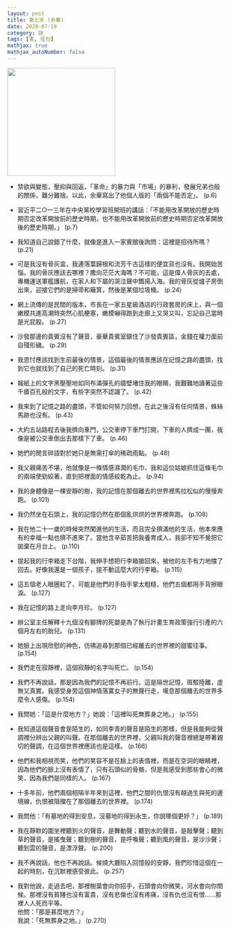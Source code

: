 ```yaml
---
layout: post
title: 第七天 (余華)
date: 2020-07-19
category: 訣
tags: [書, 佳句]
mathjax: true
mathjax_autoNumber: false
---
```



<img src="https://doltegg.github.io/book/images7thday.jpg" style="width:250px;">

- 禁欲與變態，壓抑與回返，「革命」的暴力與「市場」的暴利，發展兄弟也般的關係，難分難捨。以此，余華寫出了他個人版的「兩個不能否定」。 (p.6)

- 習近平二○一三年在中央黨校學習班開班的講話：「不能用改革開放的歷史時期否定改革開放前的歷史時期，也不能用改革開放前的歷史時期否定改革開放後的歷史時期。」 (p.7)

<!--more-->

- 我知道自己說錯了什麼，就像是進入一家賓館後詢問：這裡是招待所嗎？ (p.21)

- 可是我沒有骨灰盒，我連落葉歸根和流芳千古這樣的便宜貨也沒有。我開始苦惱，我的骨灰應該去哪裡？撒向茫茫大海嗎？不可能，這是偉人骨灰的去處，專機運送軍艦護航，在家人和下屬的哭泣聲中飄揚入海。我的骨灰從爐子房倒出來，迎接它們的是掃帚和簸箕，然後是某個垃圾桶。 (p.24)

- 網上流傳的是民間的版本，市長在一家五星級酒店的行政套房的床上，與一個嫩模共進高潮時突然心肌梗塞，嫩模嚇得跑到走廊上又哭又叫，忘記自己當時是光屁股。 (p.27)

- 沙發那邊的貴賓沒有了聲音，豪華貴賓室鎮住了沙發貴賓區，金錢在權力面前自殘形穢。 (p.29)

- 我思忖應該找到生前最後的情景，這個最後的情景應該在記憶之路的盡頭，找到它也就找到了自己的死亡時刻。 (p.31)

- 報紙上的文字黑壓壓地如同布滿彈孔的牆壁堵住我的眼睛，我艱難地讀著這些千瘡百孔般的文字，有些字突然不認識了。 (p.42)

- 我來到了記憶之路的盡頭，不管如何努力回想，在此之後沒有任何情景，蛛絲馬跡也沒有。 (p.43)

- 大約五站路程去後我擠向車門，公交車停下車門打開，下車的人擠成一團，我像是被公交車倒出去那樣下了車。 (p.46)

- 她們的閒言碎語對於她只是無需打傘的稀疏雨點。 (p.48)

- 我父親痛苦不堪，他就像是一條情感濕潤的毛巾，我和這位姑娘抓住這條毛巾的兩端使勁絞著，直到把裡面的情感絞乾為止。 (p.94)

- 我的身體像是一棵安靜的樹，我的記憶在那個離去的世界裡馬拉松似的慢慢奔跑。 (p.101)

- 我仍然坐在石頭上，我的記憶仍然在那個亂烘烘的世界裡奔跑。 (p.108)

- 我在他二十一歲的時候突然闖進他的生活，而且完全擠滿他的生活，他本來應有的幸福一點也擠不進來了。當他含辛茹苦把我養育成人，我卻不知不覺把它拋棄在月台上。 (p.110)

- 提起我的行李箱走下台階，我伸手想把行李箱搶回來，被他的左手有力地擋了回去。好像我還是一個孩子，提不動這麼大的行李箱。 (p.115)

- 這五個老人眼圈紅了，可能是他們的手指手掌太粗糙，他們五個都用手背擦眼淚。 (p.127)

- 我在記憶的路上走向李月珍。 (p.127)

- 辦公室主任解釋十九個沒有腳牌的死嬰是為了執行計畫生育政策強行引產的六個月左右的胎兒。 (p.131)

- 她臉上出現欣慰的神色，彷彿追尋到那個已經離去的世界裡的甜蜜往事。 (p.154)

- 我們走在寂靜裡，這個寂靜的名字叫死亡。 (p.154)

- 我們不再說話，那是因為我們的記憶不再前行。這是隔世記憶，斑駁陸離，虛無又真實。我感受身旁這個神情落寞女子的無聲行走，嘆息那個離去的世界多麼令人感傷。 (p.154)

- 我問她：「這是什麼地方？」她說：「這裡叫死無葬身之地。」 (p.155)

- 我知道這個聲音會是陌生的，如同李青的聲音是陌生的那樣，但是我能夠從聲調裡分辨出父親的叫聲。在那個離去的世界裡，父親叫我的聲音裡總是帶著親切的聲調，在這個世界裡應該也是這樣。 (p.166)

- 他們和我相視而笑，他們的笑容不是在臉上的表情裡，而是在空洞的眼睛裡，因為他們的臉上沒有表情了，只有石頭似的骨骼，但是我感受到那些會心的微笑，因為我們是同樣的人。 (p.167)

- 十多年前，他們兩個相隔半年來到這裡，他們之間的仇恨沒有越過生與死的邊境線，仇恨被阻擋在了那個離去的世界裡。 (p.174)

- 我問他：「有墓地的得到安息，沒墓地的得到永生，你說哪個更好？」 (p.189)

- 我在靜默的圍坐裡聽到火的聲音，是舞動聲；聽到水的聲音，是敲擊聲；聽到草的聲音，是搖曳聲；聽到樹的聲音，是呼喚聲；聽到風的聲音，是沙沙聲；聽到雲的聲音，是漂浮聲。 (p.200)

- 我不再說話，他也不再說話。候燒大廳陷入回憶般的安靜，我們珍惜這個在一起的時刻，在沉默裡感受彼此。 (p.257)

- 我對他說，走過去吧，那裡樹葉會向你招手，石頭會向你微笑，河水會向你問候。那裡沒有貧賤也沒有富貴，沒有悲傷也沒有疼痛，沒有仇也沒有恨……那裡人人死而平等。<br>
  他問：「那是甚麼地方？」<br>
  我說：「死無葬身之地。」 (p.270)

